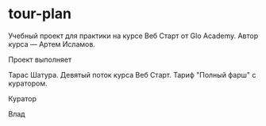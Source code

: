 # tour-plan

Учебный проект для практики на курсе Веб Старт от Glo Academy. Автор курса — Артем Исламов.

Проект выполняет

Тарас Шатура. Девятый поток курса Веб Старт. Тариф "Полный фарш" с куратором.

Куратор

Влад
